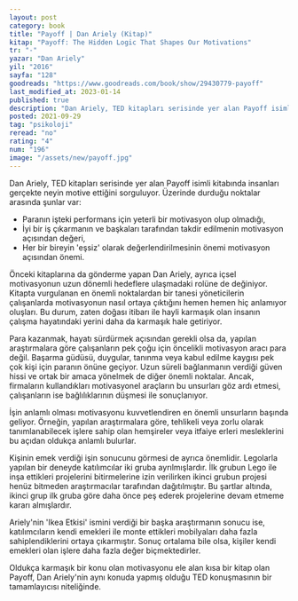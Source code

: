 ```yaml
---
layout: post
category: book
title: "Payoff | Dan Ariely (Kitap)"
kitap: "Payoff: The Hidden Logic That Shapes Our Motivations"
tr: "-"
yazar: "Dan Ariely"
yil: "2016"
sayfa: "128"
goodreads: "https://www.goodreads.com/book/show/29430779-payoff"
last_modified_at: 2023-01-14
published: true
description: "Dan Ariely, TED kitapları serisinde yer alan Payoff isimli kitabında insanları gerçekte neyin motive ettiğini sorguluyor."
posted: 2021-09-29
tag: "psikoloji"
reread: "no"
rating: "4"
num: "196"
image: "/assets/new/payoff.jpg"
---
```


Dan Ariely, TED kitapları serisinde yer alan Payoff isimli kitabında insanları gerçekte neyin motive ettiğini sorguluyor. Üzerinde durduğu noktalar arasında şunlar var:

- Paranın işteki performans için yeterli bir motivasyon olup olmadığı,
- İyi bir iş çıkarmanın ve başkaları tarafından takdir edilmenin motivasyon açısından değeri,
- Her bir bireyin 'eşsiz' olarak değerlendirilmesinin önemi motivasyon açısından önemi.

Önceki kitaplarına da gönderme yapan Dan Ariely, ayrıca içsel motivasyonun uzun dönemli hedeflere ulaşmadaki rolüne de değiniyor. Kitapta vurgulanan en önemli noktalardan bir tanesi yöneticilerin çalışanlarda motivasyonun nasıl ortaya çıktığını hemen hemen hiç anlamıyor oluşları. Bu durum, zaten doğası itibarı ile hayli karmaşık olan insanın çalışma hayatındaki yerini daha da karmaşık hale getiriyor.

Para kazanmak, hayatı sürdürmek açısından gerekli olsa da, yapılan araştırmalara göre çalışanların pek çoğu için öncelikli motivasyon aracı para değil. Başarma güdüsü, duygular, tanınma veya kabul edilme kaygısı pek çok kişi için paranın önüne geçiyor. Uzun süreli bağlanmanın verdiği güven hissi ve ortak bir amaca yönelmek de diğer önemli noktalar. Ancak, firmaların kullandıkları motivasyonel araçların bu unsurları göz ardı etmesi, çalışanların ise bağlılıklarının düşmesi ile sonuçlanıyor.

İşin anlamlı olması motivasyonu kuvvetlendiren en önemli unsurların başında geliyor. Örneğin, yapılan araştırmalara göre, tehlikeli veya zorlu olarak tanımlanabilecek işlere sahip olan hemşireler veya itfaiye erleri mesleklerini bu açıdan oldukça anlamlı bulurlar.

Kişinin emek verdiği işin sonucunu görmesi de ayrıca önemlidir. Legolarla yapılan bir deneyde katılımcılar iki gruba ayrılmışlardır. İlk grubun Lego ile inşa ettikleri projelerini bitirmelerine izin verilirken ikinci grubun projesi henüz bitmeden araştırmacılar tarafından dağıtılmıştır. Bu şartlar altında, ikinci grup ilk gruba göre daha önce peş ederek projelerine devam etmeme kararı almışlardır.

Ariely'nin 'Ikea Etkisi' ismini verdiği bir başka araştırmanın sonucu ise, katılımcıların kendi emekleri ile monte ettikleri mobilyaları daha fazla sahiplendiklerini ortaya çıkarmıştır. Sonuç ortalama bile olsa, kişiler kendi emekleri olan işlere daha fazla değer biçmektedirler.

Oldukça karmaşık bir konu olan motivasyonu ele alan kısa bir kitap olan Payoff, Dan Ariely'nin aynı konuda yapmış olduğu TED konuşmasının bir tamamlayıcısı niteliğinde.
